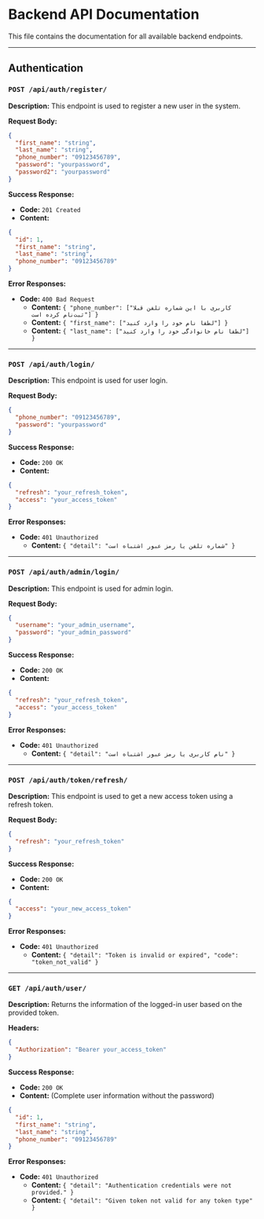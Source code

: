 # Backend API Documentation

This file contains the documentation for all available backend endpoints.

---

## Authentication

### `POST /api/auth/register/`

**Description:** This endpoint is used to register a new user in the system.

**Request Body:**
```json
{
  "first_name": "string",
  "last_name": "string",
  "phone_number": "09123456789",
  "password": "yourpassword",
  "password2": "yourpassword"
}
```

**Success Response:**
- **Code:** `201 Created`
- **Content:**
```json
{
  "id": 1,
  "first_name": "string",
  "last_name": "string",
  "phone_number": "09123456789"
}
```

**Error Responses:**
- **Code:** `400 Bad Request`
  - **Content:** `{ "phone_number": ["کاربری با این شماره تلفن قبلا ثبت‌نام کرده است"] }`
  - **Content:** `{ "first_name": ["لطفا نام خود را وارد کنید"] }`
  - **Content:** `{ "last_name": ["لطفا نام خانوادگی خود را وارد کنید"] }`

---

### `POST /api/auth/login/`

**Description:** This endpoint is used for user login.

**Request Body:**
```json
{
  "phone_number": "09123456789",
  "password": "yourpassword"
}
```

**Success Response:**
- **Code:** `200 OK`
- **Content:**
```json
{
  "refresh": "your_refresh_token",
  "access": "your_access_token"
}
```

**Error Responses:**
- **Code:** `401 Unauthorized`
  - **Content:** `{ "detail": "شماره تلفن یا رمز عبور اشتباه است" }`

---

### `POST /api/auth/admin/login/`

**Description:** This endpoint is used for admin login.

**Request Body:**
```json
{
  "username": "your_admin_username",
  "password": "your_admin_password"
}
```

**Success Response:**
- **Code:** `200 OK`
- **Content:**
```json
{
  "refresh": "your_refresh_token",
  "access": "your_access_token"
}
```

**Error Responses:**
- **Code:** `401 Unauthorized`
  - **Content:** `{ "detail": "نام کاربری یا رمز عبور اشتباه است" }`

---

### `POST /api/auth/token/refresh/`

**Description:** This endpoint is used to get a new access token using a refresh token.

**Request Body:**
```json
{
  "refresh": "your_refresh_token"
}
```

**Success Response:**
- **Code:** `200 OK`
- **Content:**
```json
{
  "access": "your_new_access_token"
}
```

**Error Responses:**
- **Code:** `401 Unauthorized`
  - **Content:** `{ "detail": "Token is invalid or expired", "code": "token_not_valid" }`

---

### `GET /api/auth/user/`

**Description:** Returns the information of the logged-in user based on the provided token.

**Headers:**
```json
{
  "Authorization": "Bearer your_access_token"
}
```

**Success Response:**
- **Code:** `200 OK`
- **Content:** (Complete user information without the password)
```json
{
  "id": 1,
  "first_name": "string",
  "last_name": "string",
  "phone_number": "09123456789"
}
```

**Error Responses:**
- **Code:** `401 Unauthorized`
  - **Content:** `{ "detail": "Authentication credentials were not provided." }`
  - **Content:** `{ "detail": "Given token not valid for any token type" }`